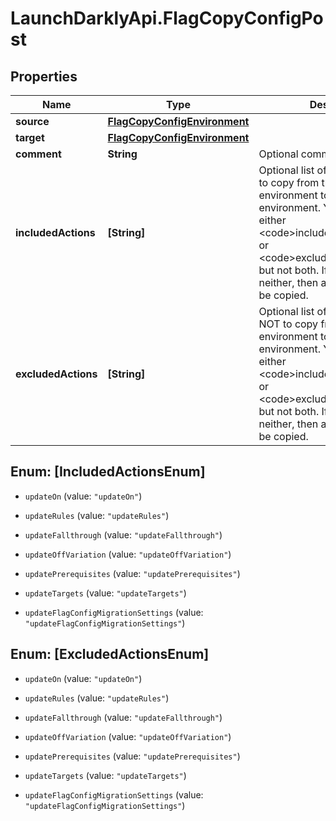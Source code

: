 # LaunchDarklyApi.FlagCopyConfigPost

## Properties

Name | Type | Description | Notes
------------ | ------------- | ------------- | -------------
**source** | [**FlagCopyConfigEnvironment**](FlagCopyConfigEnvironment.md) |  | 
**target** | [**FlagCopyConfigEnvironment**](FlagCopyConfigEnvironment.md) |  | 
**comment** | **String** | Optional comment | [optional] 
**includedActions** | **[String]** | Optional list of the flag changes to copy from the source environment to the target environment. You may include either &lt;code&gt;includedActions&lt;/code&gt; or &lt;code&gt;excludedActions&lt;/code&gt;, but not both. If you include neither, then all flag changes will be copied. | [optional] 
**excludedActions** | **[String]** | Optional list of the flag changes NOT to copy from the source environment to the target environment. You may include either  &lt;code&gt;includedActions&lt;/code&gt; or &lt;code&gt;excludedActions&lt;/code&gt;, but not both. If you include neither, then all flag changes will be copied. | [optional] 



## Enum: [IncludedActionsEnum]


* `updateOn` (value: `"updateOn"`)

* `updateRules` (value: `"updateRules"`)

* `updateFallthrough` (value: `"updateFallthrough"`)

* `updateOffVariation` (value: `"updateOffVariation"`)

* `updatePrerequisites` (value: `"updatePrerequisites"`)

* `updateTargets` (value: `"updateTargets"`)

* `updateFlagConfigMigrationSettings` (value: `"updateFlagConfigMigrationSettings"`)





## Enum: [ExcludedActionsEnum]


* `updateOn` (value: `"updateOn"`)

* `updateRules` (value: `"updateRules"`)

* `updateFallthrough` (value: `"updateFallthrough"`)

* `updateOffVariation` (value: `"updateOffVariation"`)

* `updatePrerequisites` (value: `"updatePrerequisites"`)

* `updateTargets` (value: `"updateTargets"`)

* `updateFlagConfigMigrationSettings` (value: `"updateFlagConfigMigrationSettings"`)




